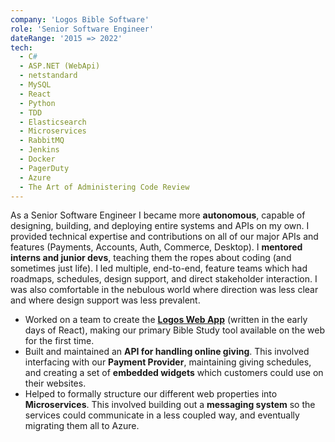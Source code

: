 ```yaml
---
company: 'Logos Bible Software'
role: 'Senior Software Engineer'
dateRange: '2015 => 2022'
tech:
  - C#
  - ASP.NET (WebApi)
  - netstandard
  - MySQL
  - React
  - Python
  - TDD
  - Elasticsearch
  - Microservices
  - RabbitMQ
  - Jenkins
  - Docker
  - PagerDuty
  - Azure
  - The Art of Administering Code Review
---
```


As a Senior Software Engineer I became more **autonomous**, capable of designing, building, and deploying entire systems and APIs on my own. I provided technical expertise and contributions on all of our major APIs and features (Payments, Accounts, Auth, Commerce, Desktop). I **mentored interns and junior devs**, teaching them the ropes about coding (and sometimes just life). I led multiple, end-to-end, feature teams which had roadmaps, schedules, design support, and direct stakeholder interaction. I was also comfortable in the nebulous world where direction was less clear and where design support was less prevalent. 

- Worked on a team to create the **[Logos Web App](https://app.logos.com/tools/text-comparison?reference=bible%2Besv.64.1&resources=esv%2Cnasb95%2Cniv2011%2Cnrsv%2Ckjv1900&view=Verses)** (written in the early days of React), making our primary Bible Study tool available on the web for the first time.
- Built and maintained an **API for handling online giving**. This involved interfacing with our **Payment Provider**, maintaining giving schedules, and creating a set of **embedded widgets** which customers could use on their websites.
- Helped to formally structure our different web properties into **Microservices**. This involved building out a **messaging system** so the services could communicate in a less coupled way, and eventually migrating them all to Azure.
